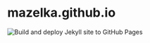 # mazelka.github.io

![Build and deploy Jekyll site to GitHub Pages](https://github.com/mazelka/mazelka.github.io/workflows/Build%20and%20deploy%20Jekyll%20site%20to%20GitHub%20Pages/badge.svg?branch=master&event=status)
